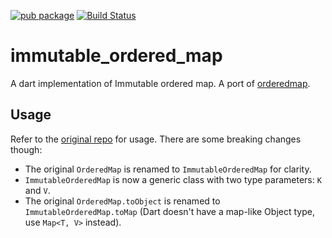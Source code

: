 [![pub package](https://img.shields.io/pub/v/immutable_ordered_map.svg)](https://pub.dev/packages/immutable_ordered_map)
[![Build Status](https://github.com/flutter-cavalry/immutable_ordered_map/workflows/Build/badge.svg)](https://github.com/flutter-cavalry/immutable_ordered_map/actions)

# immutable_ordered_map

A dart implementation of Immutable ordered map. A port of [orderedmap](https://github.com/marijnh/orderedmap).

## Usage

Refer to the [original repo](https://github.com/marijnh/orderedmap) for usage. There are some breaking changes though:

- The original `OrderedMap` is renamed to `ImmutableOrderedMap` for clarity.
- `ImmutableOrderedMap` is now a generic class with two type parameters: `K` and `V`.
- The original `OrderedMap.toObject` is renamed to `ImmutableOrderedMap.toMap` (Dart doesn't have a map-like Object type, use `Map<T, V>` instead).
